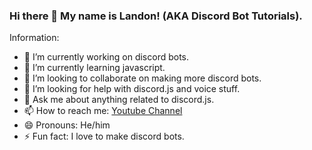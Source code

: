 ### Hi there 👋 My name is Landon! (AKA Discord Bot Tutorials).



Information:

- 🔭 I’m currently working on discord bots.
- 🌱 I’m currently learning javascript.
- 👯 I’m looking to collaborate on making more discord bots.
- 🤔 I’m looking for help with discord.js and voice stuff.
- 💬 Ask me about anything related to discord.js.
- 📫 How to reach me: [Youtube Channel](https://www.youtube.com/channel/UCQqkYv3qVlpvc4_n1M8PA4w)
- 😄 Pronouns: He/him
- ⚡ Fun fact: I love to make discord bots.

